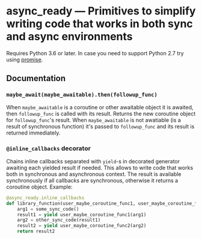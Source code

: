 # async_ready — Primitives to simplify writing code that works in both sync and async environments

Requires Python 3.6 or later. In case you need to support Python 2.7 try using
[promise](https://pypi.org/project/promise/).

## Documentation

### `maybe_await(maybe_awaitable).then(followup_func)`

When `maybe_awaitable` is a coroutine or other awaitable object it is awaited,
then `followup_func` is called with its result. Returns the new coroutine
object for `followup_func`'s result.  When `maybe_awaitable` is not awatiable
(is a result of synchronous function) it's passed to `followup_func` and its
result is returned immediately.

### `@inline_callbacks` decorator

Chains inline callbacks separated with `yield`-s in decorated generator
awaiting each yielded result if needed.  This allows to write code that
works both in synchronous and asynchronous context.  The result is available
synchronously if all callbacks are synchronous, otherwise it returns a
coroutine object.  Example:

```python
@async_ready.inline_callbacks
def library_function(user_maybe_coroutine_func1, user_maybe_coroutine_func2):
    arg1 = some_sync_code()
    result1 = yield user_maybe_coroutine_func1(arg1)
    arg2 = other_sync_code(result1)
    result2 = yield user_maybe_coroutine_func2(arg2)
    return result2
```
